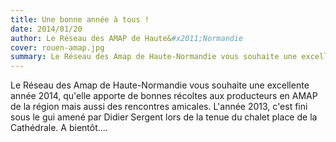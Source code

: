 ```yaml
---
title: Une bonne année à tous !
date: 2014/01/20
author: Le Réseau des AMAP de Haute&#x2011;Normandie
cover: rouen-amap.jpg
summary: Le Réseau des Amap de Haute-Normandie vous souhaite une excellente année 2014.
---
```


Le Réseau des Amap de Haute-Normandie vous souhaite une excellente année 2014, qu'elle apporte de bonnes récoltes aux producteurs en AMAP de la région mais aussi des  rencontres amicales.
L'année 2013, c'est fini sous le gui amené par Didier Sergent lors de la tenue du chalet place de la Cathédrale.
A bientôt....